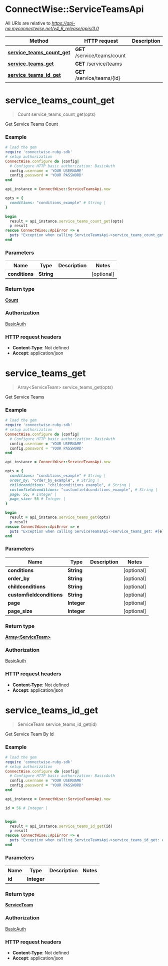 # ConnectWise::ServiceTeamsApi

All URIs are relative to *https://api-na.myconnectwise.net/v4_6_release/apis/3.0*

Method | HTTP request | Description
------------- | ------------- | -------------
[**service_teams_count_get**](ServiceTeamsApi.md#service_teams_count_get) | **GET** /service/teams/count | 
[**service_teams_get**](ServiceTeamsApi.md#service_teams_get) | **GET** /service/teams | 
[**service_teams_id_get**](ServiceTeamsApi.md#service_teams_id_get) | **GET** /service/teams/{id} | 


# **service_teams_count_get**
> Count service_teams_count_get(opts)



Get Service Teams Count

### Example
```ruby
# load the gem
require 'connectwise-ruby-sdk'
# setup authorization
ConnectWise.configure do |config|
  # Configure HTTP basic authorization: BasicAuth
  config.username = 'YOUR USERNAME'
  config.password = 'YOUR PASSWORD'
end

api_instance = ConnectWise::ServiceTeamsApi.new

opts = { 
  conditions: "conditions_example" # String | 
}

begin
  result = api_instance.service_teams_count_get(opts)
  p result
rescue ConnectWise::ApiError => e
  puts "Exception when calling ServiceTeamsApi->service_teams_count_get: #{e}"
end
```

### Parameters

Name | Type | Description  | Notes
------------- | ------------- | ------------- | -------------
 **conditions** | **String**|  | [optional] 

### Return type

[**Count**](Count.md)

### Authorization

[BasicAuth](../README.md#BasicAuth)

### HTTP request headers

 - **Content-Type**: Not defined
 - **Accept**: application/json



# **service_teams_get**
> Array&lt;ServiceTeam&gt; service_teams_get(opts)



Get Service Teams

### Example
```ruby
# load the gem
require 'connectwise-ruby-sdk'
# setup authorization
ConnectWise.configure do |config|
  # Configure HTTP basic authorization: BasicAuth
  config.username = 'YOUR USERNAME'
  config.password = 'YOUR PASSWORD'
end

api_instance = ConnectWise::ServiceTeamsApi.new

opts = { 
  conditions: "conditions_example" # String | 
  order_by: "order_by_example", # String | 
  childconditions: "childconditions_example", # String | 
  customfieldconditions: "customfieldconditions_example", # String | 
  page: 56, # Integer | 
  page_size: 56 # Integer | 
}

begin
  result = api_instance.service_teams_get(opts)
  p result
rescue ConnectWise::ApiError => e
  puts "Exception when calling ServiceTeamsApi->service_teams_get: #{e}"
end
```

### Parameters

Name | Type | Description  | Notes
------------- | ------------- | ------------- | -------------
 **conditions** | **String**|  | [optional] 
 **order_by** | **String**|  | [optional] 
 **childconditions** | **String**|  | [optional] 
 **customfieldconditions** | **String**|  | [optional] 
 **page** | **Integer**|  | [optional] 
 **page_size** | **Integer**|  | [optional] 

### Return type

[**Array&lt;ServiceTeam&gt;**](ServiceTeam.md)

### Authorization

[BasicAuth](../README.md#BasicAuth)

### HTTP request headers

 - **Content-Type**: Not defined
 - **Accept**: application/json



# **service_teams_id_get**
> ServiceTeam service_teams_id_get(id)



Get Service Team By Id

### Example
```ruby
# load the gem
require 'connectwise-ruby-sdk'
# setup authorization
ConnectWise.configure do |config|
  # Configure HTTP basic authorization: BasicAuth
  config.username = 'YOUR USERNAME'
  config.password = 'YOUR PASSWORD'
end

api_instance = ConnectWise::ServiceTeamsApi.new

id = 56 # Integer | 


begin
  result = api_instance.service_teams_id_get(id)
  p result
rescue ConnectWise::ApiError => e
  puts "Exception when calling ServiceTeamsApi->service_teams_id_get: #{e}"
end
```

### Parameters

Name | Type | Description  | Notes
------------- | ------------- | ------------- | -------------
 **id** | **Integer**|  | 

### Return type

[**ServiceTeam**](ServiceTeam.md)

### Authorization

[BasicAuth](../README.md#BasicAuth)

### HTTP request headers

 - **Content-Type**: Not defined
 - **Accept**: application/json



